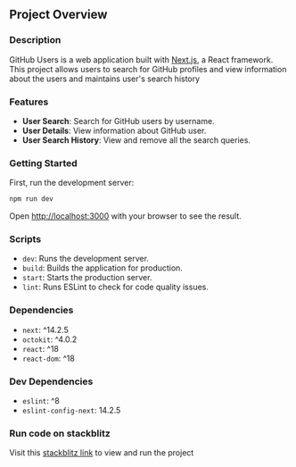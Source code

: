 ## Project Overview

### Description
GitHub Users is a web application built with [Next.js](https://nextjs.org/), a React framework. This project allows users to search for GitHub profiles and view information about the users and maintains user's search history

### Features
- **User Search**: Search for GitHub users by username.
- **User Details**: View information about GitHub user.
- **User Search History**: View and remove all the search queries.

### Getting Started

First, run the development server:

```bash
npm run dev
```

Open [http://localhost:3000](http://localhost:3000) with your browser to see the result.

### Scripts
- `dev`: Runs the development server.
- `build`: Builds the application for production.
- `start`: Starts the production server.
- `lint`: Runs ESLint to check for code quality issues.

### Dependencies
- `next`: ^14.2.5
- `octokit`: ^4.0.2
- `react`: ^18
- `react-dom`: ^18

### Dev Dependencies
- `eslint`: ^8
- `eslint-config-next`: 14.2.5

### Run code on stackblitz
Visit this [stackblitz link](https://stackblitz.com/~/github.com/santhosh2514/github-users) to view and run the project